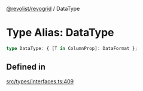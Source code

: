 [@revolist/revogrid](README.md) / DataType

# Type Alias: DataType

```ts
type DataType: { [T in ColumnProp]: DataFormat };
```

## Defined in

[src/types/interfaces.ts:409](https://github.com/revolist/revogrid/blob/786bfc578aeb724125d022c69d878eb830c54a23/src/types/interfaces.ts#L409)
